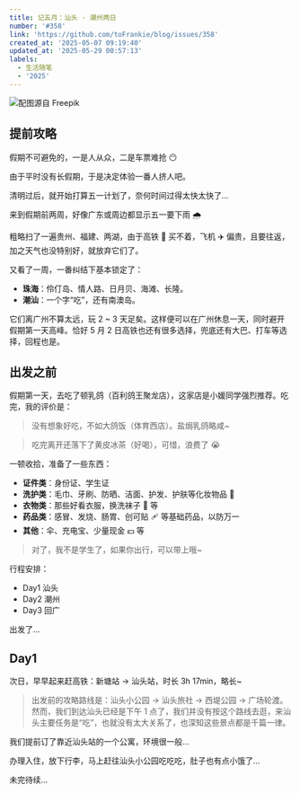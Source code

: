 ```yaml
---
title: 记五月：汕头 - 潮州两日
number: '#358'
link: 'https://github.com/toFrankie/blog/issues/358'
created_at: '2025-05-07 09:19:40'
updated_at: '2025-05-29 00:57:13'
labels:
  - 生活随笔
  - '2025'
---
```


![配图源自 Freepik](https://cdn.jsdelivr.net/gh/toFrankie/blog@main/images/2025/5/1746580753549.jpg)

## 提前攻略

假期不可避免的，一是人从众，二是车票难抢 😶

由于平时没有长假期，于是决定体验一番人挤人吧。

清明过后，就开始打算五一计划了，奈何时间过得太快太快了...

来到假期前两周，好像广东或周边都显示五一要下雨 🌧

粗略扫了一遍贵州、福建、两湖，由于高铁 🚄 买不着，飞机 ✈️ 偏贵，且要往返，加之天气也没特别好，就放弃它们了。

又看了一周，一番纠结下基本锁定了：

- **珠海**：伶仃岛、情人路、日月贝、海滩、长隆。
- **潮汕**：一个字“吃”，还有南澳岛。

它们离广州不算太远，玩 2 ~ 3 天足矣。这样便可以在广州休息一天，同时避开假期第一天高峰。恰好 5 月 2 日高铁也还有很多选择，兜底还有大巴、打车等选择，回程也是。

## 出发之前

假期第一天，去吃了顿乳鸽（百利鸽王聚龙店），这家店是小媛同学强烈推荐。吃完，我的评价是：

> 没有想象好吃，不如大鸽饭（体育西店）。盐焗乳鸽略咸~

> 吃完离开还落下了黄皮冰茶（好喝），可惜，浪费了 😭

一顿收拾，准备了一些东西：

- **证件类**：身份证、学生证
- **洗护类**：毛巾、牙刷、防晒、洁面、护发、护肤等化妆物品 💅
- **衣物类**：那些好看衣服，换洗袜子 🧦 等
- **药品类**：感冒、发烧、肠胃、创可贴 🩹 等基础药品，以防万一
- **其他**：伞、充电宝、少量现金 💵 等

> 对了，我不是学生了，如果你出行，可以带上哦~

行程安排：

- Day1 汕头
- Day2 潮州
- Day3 回广

出发了...

## Day1

次日，早早起来赶高铁：新塘站 → 汕头站，时长 3h 17min，略长~

> 出发前的攻略路线是：汕头小公园 → 汕头旅社 → 西堤公园 → 广场轮渡。然而，我们到达汕头已经是下午 1 点了，我们并没有按这个路线去逛，来汕头主要任务是“吃”，也就没有太大关系了，也深知这些景点都是千篇一律。

我们提前订了靠近汕头站的一个公寓，环境很一般...

办理入住，放下行李，马上赶往汕头小公园吃吃吃，肚子也有点小饿了...




未完待续...
